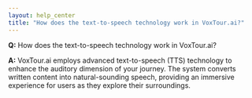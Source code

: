 ```yaml
---
layout: help_center
title: "How does the text-to-speech technology work in VoxTour.ai?"
---
```


**Q:** How does the text-to-speech technology work in VoxTour.ai?

**A:** VoxTour.ai employs advanced text-to-speech (TTS) technology to enhance the auditory dimension of your journey. The system converts written content into natural-sounding speech, providing an immersive experience for users as they explore their surroundings.
